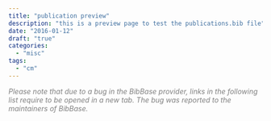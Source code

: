 ```yaml
---
title: "publication preview"
description: "this is a preview page to test the publications.bib file"
date: "2016-01-12"
draft: "true"
categories:
  - "misc"
tags:
  - "cm"
---
```


<!--### content to be populated-->
*<span style="color:gray">Please note that due to a bug in the BibBase provider, links in the following list require to be opened in a new tab.
The bug was reported to the maintainers of BibBase.</span>*

<!--MAR NOTE: the following cannot be verified until
<script src="http://bibbase.org/show?bib=http%3A%2F%2Fcm.cecs.anu.edu.au%2Fdocuments%2Fpublications.bib&jsonp=1"></script> 
-->

<script src="http://bibbase.org/show?bib=
https%3A%2F%2Fraw.githubusercontent.com%2Flexingxie%2FcmLab%2Fmaster%2Fstatic%2Fdocuments%2Fpublications.bib&jsonp=1"></script> 

<!--MAR: debug only. A larger list of publications.-->
<!--<script src="http://bibbase.org/show?bib=http%3A%2F%2Frizoiu.eu%2Fmybib.bib&jsonp=1"></script> -->
